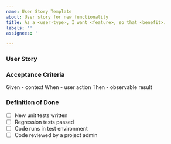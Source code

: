 ```yaml
---
name: User Story Template
about: User story for new functionality
title: As a <user-type>, I want <feature>, so that <benefit>.
labels: ''
assignees: ''

---
```


### User Story


### Acceptance Criteria
Given - context
When - user action
Then - observable result

### Definition of Done

- [ ] New unit tests written
- [ ] Regression tests passed
- [ ] Code runs in test environment
- [ ] Code reviewed by a project admin
